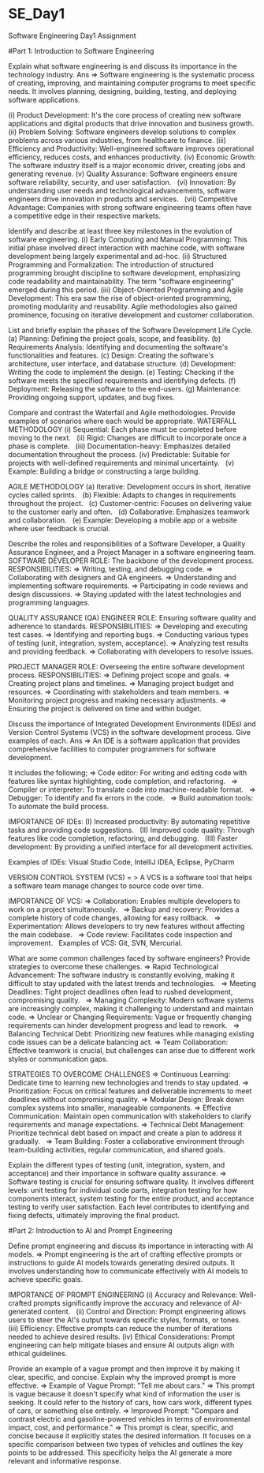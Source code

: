 # SE_Day1
Software Engineering Day1 Assignment

#Part 1: Introduction to Software Engineering

Explain what software engineering is and discuss its importance in the technology industry.
Ans => Software engineering is the systematic process of creating, improving, and maintaining computer programs to meet specific needs. It involves planning, designing, building, testing, and deploying software applications.

(i) Product Development: It's the core process of creating new software applications and digital products that drive innovation and business growth.
(ii) Problem Solving: Software engineers develop solutions to complex problems across various industries, from healthcare to finance.
(iii) Efficiency and Productivity: Well-engineered software improves operational efficiency, reduces costs, and enhances productivity.
(iv) Economic Growth: The software industry itself is a major economic driver, creating jobs and generating revenue. 
(v) Quality Assurance: Software engineers ensure software reliability, security, and user satisfaction.   
(vi) Innovation: By understanding user needs and technological advancements, software engineers drive innovation in products and services.   
(vii) Competitive Advantage: Companies with strong software engineering teams often have a competitive edge in their respective markets.


Identify and describe at least three key milestones in the evolution of software engineering.
(i) Early Computing and Manual Programming: This initial phase involved direct interaction with machine code, with software development being largely experimental and ad-hoc.
(ii) Structured Programming and Formalization: The introduction of structured programming brought discipline to software development, emphasizing code readability and maintainability. The term "software engineering" emerged during this period.
(iii) Object-Oriented Programming and Agile Development: This era saw the rise of object-oriented programming, promoting modularity and reusability. Agile methodologies also gained prominence, focusing on iterative development and customer collaboration.

List and briefly explain the phases of the Software Development Life Cycle.
(a) Planning: Defining the project goals, scope, and feasibility.
(b) Requirements Analysis: Identifying and documenting the software's functionalities and features.
(c) Design: Creating the software's architecture, user interface, and database structure.
(d) Development: Writing the code to implement the design.
(e) Testing: Checking if the software meets the specified requirements and identifying defects.
(f) Deployment: Releasing the software to the end-users.
(g) Maintenance: Providing ongoing support, updates, and bug fixes.

Compare and contrast the Waterfall and Agile methodologies. Provide examples of scenarios where each would be appropriate.
WATERFALL METHODOLOGY
(i) Sequential: Each phase must be completed before moving to the next.   
(ii) Rigid: Changes are difficult to incorporate once a phase is complete.   
(iii) Documentation-heavy: Emphasizes detailed documentation throughout the process.
(iv) Predictable: Suitable for projects with well-defined requirements and minimal uncertainty.   
(v) Example: Building a bridge or constructing a large building.

AGILE METHODOLOGY
(a) Iterative: Development occurs in short, iterative cycles called sprints.   
(b) Flexible: Adapts to changes in requirements throughout the project.   
(c) Customer-centric: Focuses on delivering value to the customer early and often.   
(d) Collaborative: Emphasizes teamwork and collaboration.   
(e) Example: Developing a mobile app or a website where user feedback is crucial.

Describe the roles and responsibilities of a Software Developer, a Quality Assurance Engineer, and a Project Manager in a software engineering team.
SOFTWARE DEVELOPER
ROLE: The backbone of the development process.
RESPONSIBILITIES:
=> Writing, testing, and debugging code.
=> Collaborating with designers and QA engineers.
=> Understanding and implementing software requirements.
=> Participating in code reviews and design discussions.
=> Staying updated with the latest technologies and programming languages.

QUALITY ASSURANCE (QA) ENGINEER
ROLE: Ensuring software quality and adherence to standards.
RESPONSIBILITIES:
=> Developing and executing test cases.
=> Identifying and reporting bugs.
=> Conducting various types of testing (unit, integration, system, acceptance).
=> Analyzing test results and providing feedback.
=> Collaborating with developers to resolve issues.

PROJECT MANAGER
ROLE: Overseeing the entire software development process.
RESPONSIBILITIES:
=> Defining project scope and goals.
=> Creating project plans and timelines.
=> Managing project budget and resources.
=> Coordinating with stakeholders and team members.
=> Monitoring project progress and making necessary adjustments.
=> Ensuring the project is delivered on time and within budget.

Discuss the importance of Integrated Development Environments (IDEs) and Version Control Systems (VCS) in the software development process. Give examples of each.
Ans => An IDE is a software application that provides comprehensive facilities to computer programmers for software development.

It includes the following;
=> Code editor: For writing and editing code with features like syntax highlighting, code completion, and refactoring.   
=> Compiler or interpreter: To translate code into machine-readable format.   
=> Debugger: To identify and fix errors in the code.   
=> Build automation tools: To automate the build process.

IMPORTANCE OF IDEs:
(I) Increased productivity: By automating repetitive tasks and providing code suggestions.   
(II) Improved code quality: Through features like code completion, refactoring, and debugging.   
(III) Faster development: By providing a unified interface for all development activities.

Examples of IDEs: Visual Studio Code, IntelliJ IDEA, Eclipse, PyCharm

VERSION CONTROL SYSTEM (VCS)
= > A VCS is a software tool that helps a software team manage changes to source code over time. 

IMPORTANCE OF VCS:
=> Collaboration: Enables multiple developers to work on a project simultaneously.   
=> Backup and recovery: Provides a complete history of code changes, allowing for easy rollback.   
=> Experimentation: Allows developers to try new features without affecting the main codebase.   
=> Code review: Facilitates code inspection and improvement.   
Examples of VCS: Git, SVN, Mercurial.

What are some common challenges faced by software engineers? Provide strategies to overcome these challenges.
=> Rapid Technological Advancement: The software industry is constantly evolving, making it difficult to stay updated with the latest trends and technologies.   
=> Meeting Deadlines: Tight project deadlines often lead to rushed development, compromising quality.   
=> Managing Complexity: Modern software systems are increasingly complex, making it challenging to understand and maintain code.
=> Unclear or Changing Requirements: Vague or frequently changing requirements can hinder development progress and lead to rework.   
=> Balancing Technical Debt: Prioritizing new features while managing existing code issues can be a delicate balancing act.
=> Team Collaboration: Effective teamwork is crucial, but challenges can arise due to different work styles or communication gaps.

STRATEGIES TO OVERCOME CHALLENGES
=> Continuous Learning: Dedicate time to learning new technologies and trends to stay updated.
=> Prioritization: Focus on critical features and deliverable increments to meet deadlines without compromising quality.
=> Modular Design: Break down complex systems into smaller, manageable components.
=> Effective Communication: Maintain open communication with stakeholders to clarify requirements and manage expectations.
=> Technical Debt Management: Prioritize technical debt based on impact and create a plan to address it gradually.   
=> Team Building: Foster a collaborative environment through team-building activities, regular communication, and shared goals.

Explain the different types of testing (unit, integration, system, and acceptance) and their importance in software quality assurance.
=> Software testing is crucial for ensuring software quality. It involves different levels: unit testing for individual code parts, integration testing for how components interact, system testing for the entire product, and acceptance testing to verify user satisfaction. Each level contributes to identifying and fixing defects, ultimately improving the final product.

#Part 2: Introduction to AI and Prompt Engineering


Define prompt engineering and discuss its importance in interacting with AI models.
=> Prompt engineering is the art of crafting effective prompts or instructions to guide AI models towards generating desired outputs. It involves understanding how to communicate effectively with AI models to achieve specific goals.  

IMPORTANCE OF PROMPT ENGINEERING
(i) Accuracy and Relevance: Well-crafted prompts significantly improve the accuracy and relevance of AI-generated content.   
(ii) Control and Direction: Prompt engineering allows users to steer the AI's output towards specific styles, formats, or tones.   
(iii) Efficiency: Effective prompts can reduce the number of iterations needed to achieve desired results.
(iv) Ethical Considerations: Prompt engineering can help mitigate biases and ensure AI outputs align with ethical guidelines.

Provide an example of a vague prompt and then improve it by making it clear, specific, and concise. Explain why the improved prompt is more effective.
=> Example of Vague Prompt: "Tell me about cars."
=> This prompt is vague because it doesn't specify what kind of information the user is seeking. It could refer to the history of cars, how cars work, different types of cars, or something else entirely.
=> Improved Prompt: "Compare and contrast electric and gasoline-powered vehicles in terms of environmental impact, cost, and performance."
=> This prompt is clear, specific, and concise because it explicitly states the desired information. It focuses on a specific comparison between two types of vehicles and outlines the key points to be addressed. This specificity helps the AI generate a more relevant and informative response.
